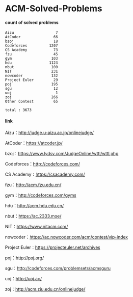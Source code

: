 ﻿# ACM-Solved-Problems

#### count of solved problems
	Aizu                   7
	AtCoder               66
	bzoj                  18
	Codeforces          1207
	CS Academy            73
	fzu                   45
	gym                  103
	hdu                 1123
	nbut                 100
	NIT                  231
	nowcoder             132
	Project Euler         29
	poj                  195
	sgu                   12
	uoj                    1
	zoj                  266
	Other Contest         65

`total : 3673`


#### link

Aizu：http://judge.u-aizu.ac.jp/onlinejudge/

AtCoder：https://atcoder.jp/

bzoj：https://www.lydsy.com/JudgeOnline/wttl/wttl.php

Codeforces：http://codeforces.com/

CS Academy：https://csacademy.com/

fzu：http://acm.fzu.edu.cn/

gym：http://codeforces.com/gyms

hdu：http://acm.hdu.edu.cn/

nbut：https://ac.2333.moe/

NIT：https://www.nitacm.com/

nowcoder：https://ac.nowcoder.com/acm/contest/vip-index

Project Euler：https://projecteuler.net/archives

poj：http://poj.org/

sgu：http://codeforces.com/problemsets/acmsguru

uoj：http://uoj.ac/

zoj：http://acm.zju.edu.cn/onlinejudge/